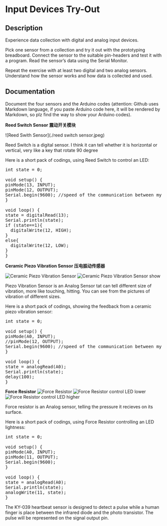 # Input Devices Try-Out

## Description
Experience data collection with digital and analog input devices. 

Pick one sensor from a collection and try it out with the prototyping breadboard. Connect the sensor to the suitable pin-headers and test it with a program. Read the sensor’s data using the Serial Monitor. 

Repeat the exercise with at least two digital and two analog sensors. Understand how the sensor works and how data is collected and used.

## Documentation
Document the four sensors and the Arduino codes (attention: Github uses Markdown language, if you paste Arduino code here, it will be rendered by Markdown, so plz find the way to show your Arduino codes).

**Reed Switch Sensor 震动开关模块**

![Reed Swith Sensor](./reed switch sensor.jpeg)

Reed Switch is a digital sensor. I think it can tell whether it is horizontal or vertical, very like a key that rotate 90 degree

Here is a short pack of codings, using Reed Switch to control an LED:
<pre>
int state = 0;

void setup() {
pinMode(13, INPUT);
pinMode(12, OUTPUT);
Serial.begin(9600); //speed of the communication between my computer and ATmega
}

void loop() {
state = digitalRead(13);
Serial.println(state);
if (state==1){
  digitalWrite(12, HIGH);
}
else{
  digitalWrite(12, LOW);
}
}</pre>


**Ceramic Piezo Vibration Sensor 压电振动传感器**

![Ceramic Piezo Vibration Sensor](./ceramicpiezovibrationsensor.jpg)
![Ceramic Piezo Vibration Sensor show](./piezovs.jpg)

Piezo Vibration Sensor is an Analog Sensor tat can tell different size of vibration, more like touching, hitting. You can see from the pictures of vibration of different sizes.

Here is a short pack of codings, showing the feedback from a ceramic piezo vibration sensor:
<pre>
int state = 0;

void setup() {
pinMode(A0, INPUT);
//pinMode(12, OUTPUT);
Serial.begin(9600); //speed of the communication between my computer and ATmega
}

void loop() {
state = analogRead(A0);
Serial.println(state);
delay(100);
}</pre>


**Force Resistor**
![Force Resistor](./forceresistor.jpg)
![Force Resistor control LED lower](./forceresistorshowlow.jpg)
![Force Resistor control LED higher](./forceresistorshowhigher.jpg)

Force resistor is an Analog sensor, telling the pressure it recieves on its surface.

Here is a short pack of codings, using Force Resistor controlling an LED lightness:
<pre>
int state = 0;

void setup() {
pinMode(A0, INPUT);
pinMode(11, OUTPUT);
Serial.begin(9600);
}

void loop() {
state = analogRead(A0);
Serial.println(state);
analogWrite(11, state);
}</pre>

The KY-039 heartbeat sensor is designed to detect a pulse while a human finger is place between the infrared diode and the photo transistor. The pulse will be represented on the signal output pin.



